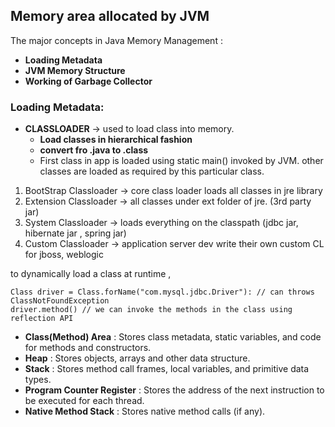## Memory area allocated by JVM


The major concepts in Java Memory Management :

* **Loading Metadata**
* **JVM Memory Structure**
* **Working of Garbage Collector**

### **Loading Metadata**:

* **CLASSLOADER** -> used to load class into memory.
  * **Load classes in hierarchical fashion**
  * **convert fro .java to .class**
  * First class in app is loaded using static main() invoked by JVM. other classes are loaded as required by this particular class.
  
1. BootStrap Classloader -> core class loader loads all classes in jre library
2. Extension Classloader -> all classes under ext folder of jre. (3rd party jar)
3. System Classloader    -> loads everything on the classpath (jdbc jar, hibernate jar , spring jar)
4. Custom Classloader    -> application server dev write their own custom CL for jboss, weblogic

to dynamically load a class at runtime , 
```
Class driver = Class.forName("com.mysql.jdbc.Driver"): // can throws ClassNotFoundException
driver.method() // we can invoke the methods in the class using reflection API 
```

* **Class(Method) Area** : Stores class metadata, static variables, and code for methods and constructors.
* **Heap** : Stores objects, arrays and other data structure.
* **Stack** : Stores method call frames, local variables, and primitive data types.
* **Program Counter Register** :  Stores the address of the next instruction to be executed for each thread.
* **Native Method Stack** : Stores native method calls (if any).
